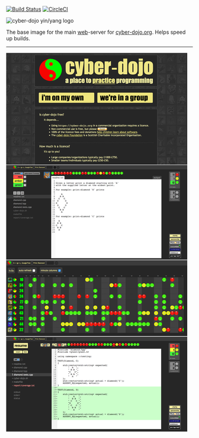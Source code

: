 
[![Build Status](https://travis-ci.org/cyber-dojo/web-base.svg?branch=master)](https://travis-ci.org/cyber-dojo/web-base)
[![CircleCI](https://circleci.com/gh/cyber-dojo/web-base.svg?style=svg)](https://circleci.com/gh/cyber-dojo/web-base)

<img src="https://raw.githubusercontent.com/cyber-dojo/nginx/master/images/avatars/cyber-dojo.png"
     alt="cyber-dojo yin/yang logo"
     width="50px"
     height="50px"/>

The base image for the main
[web](https://github.com/cyber-dojo/web)-server
for [cyber-dojo.org](http://cyber-dojo.org).
Helps speed up builds.

- - - -

![cyber-dojo.org home page](https://github.com/cyber-dojo/cyber-dojo/blob/master/shared/home_page_snapshot.png)
